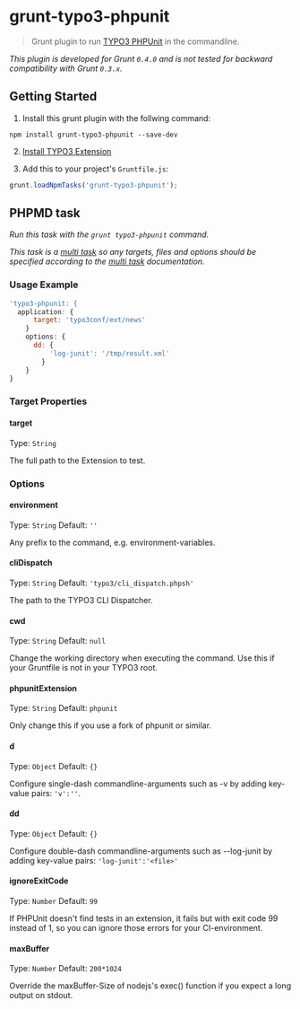 # grunt-typo3-phpunit

> Grunt plugin to run [TYPO3 PHPUnit](http://forge.typo3.org/projects/show/extension-phpunit) in the commandline.

_This plugin is developed for Grunt `0.4.0` and is not tested for backward compatibility with Grunt `0.3.x`._

## Getting Started

1. Install this grunt plugin with the follwing command:

```shell
npm install grunt-typo3-phpunit --save-dev
```

2. [Install TYPO3 Extension](http://forge.typo3.org/projects/show/extension-phpunit)

3. Add this to your project's `Gruntfile.js`:

```js
grunt.loadNpmTasks('grunt-typo3-phpunit');
```

## PHPMD task

_Run this task with the `grunt typo3-phpunit` command._

_This task is a [multi task][] so any targets, files and options should be specified according to the [multi task][] documentation._

[multi task]: https://github.com/gruntjs/grunt/wiki/Configuring-tasks

### Usage Example

```js
'typo3-phpunit: {
  application: {
	  target: 'typo3conf/ext/news'
	}
	options: {
	  dd: {
		  'log-junit': '/tmp/result.xml'
		}
	}
}
```

### Target Properties

#### target
Type: `String`

The full path to the Extension to test.

### Options
#### environment
Type: `String`
Default: `''`

Any prefix to the command, e.g. environment-variables.

#### cliDispatch
Type: `String`
Default: `'typo3/cli_dispatch.phpsh'`

The path to the TYPO3 CLI Dispatcher.

#### cwd
Type: `String`
Default: `null`

Change the working directory when executing the command. Use this if your Gruntfile is not in your TYPO3 root.

#### phpunitExtension
Type: `String`
Default: `phpunit`

Only change this if you use a fork of phpunit or similar.

#### d
Type: `Object`
Default: `{}`

Configure single-dash commandline-arguments such as -v by adding key-value pairs: `'v':''`.

#### dd
Type: `Object`
Default: `{}`

Configure double-dash commandline-arguments such as --log-junit <file> by adding key-value pairs:
`'log-junit':'<file>'`

#### ignoreExitCode
Type: `Number`
Default: `99`

If PHPUnit doesn't find tests in an extension, it fails but with exit code 99 instead of 1, so you can ignore those errors for your CI-environment.

#### maxBuffer
Type: `Number`
Default: `200*1024`

Override the maxBuffer-Size of nodejs's exec() function if you expect a long output on stdout.
